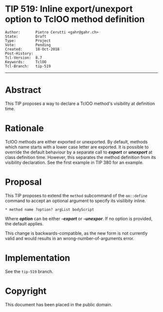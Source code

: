 # TIP 519: Inline export/unexport option to TclOO method definition
	Author:       Pietro Cerutti <gahr@gahr.ch>
	State:        Draft
	Type:         Project
	Vote:         Pending
	Created:      18-Oct-2018
	Post-History:
	Tcl-Version:  8.7
	Keywords:     TclOO
	Tcl-Branch:   tip-519
----

# Abstract

This TIP proposes a way to declare a TclOO method's visibility at definition
time.

# Rationale

TclOO methods are either exported or unexported. By default, methods which name
starts with a lower case letter are exported.  It is possible to override the
default behaviour by a separate call to ***export*** or ***unexport*** at class
definition time. However, this separates the method definition from its
visibility declaration. See the first example in TIP 380 for an example.

# Proposal

This TIP proposes to extend the `method` subcommand of the `oo::define` command
to accept an optional argument to specify its visilibity inline.

    * method name ?option? argList bodyScript

Where ***option*** can be either ***-export*** or ***-unexpor***. If no option
is provided, the default applies.

This change is backwards-compatible, as the new form is not currently valid and
would results in an wrong-number-of-arguments error.

# Implementation

See the `tip-519` branch.

# Copyright

This document has been placed in the public domain.
